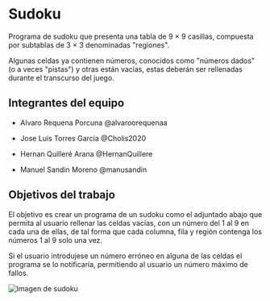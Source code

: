 # Sudoku
Programa de sudoku que presenta una tabla de 9 × 9 casillas, compuesta por subtablas de 3 × 3 denominadas "regiones".

Algunas celdas ya contienen números, conocidos como "números dados" (o a veces "pistas") y otras están vacias, estas deberán ser rellenadas durante el transcurso del juego.


## Integrantes del equipo

- Alvaro Requena Porcuna    @alvaroorequenaa

- Jose Luis Torres García   @Cholis2020
      
- Hernan Quilleré Arana     @HernanQuillere
    
- Manuel  Sandin Moreno     @manusandin

## Objetivos del trabajo
El objetivo es crear un programa de un sudoku como el adjuntado abajo que permita al usuario rellenar las celdas vacías, con un número del 1 al 9 en cada una de ellas, de tal forma que cada columna, fila y región contenga los números 1 al 9 solo una vez.

Si el usuario introdujese un número erróneo en alguna de las celdas el programa se lo notificaría, permitiendo al usuario un número máximo de fallos.

![Imagen de sudoku](https://upload.wikimedia.org/wikipedia/commons/f/ff/Sudoku-by-L2G-20050714.svg)
